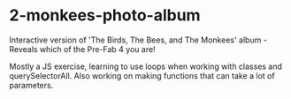 # 2-monkees-photo-album
Interactive version of 'The Birds, The Bees, and The Monkees' album - Reveals which of the Pre-Fab 4 you are!

Mostly a JS exercise, learning to use loops when working with classes and querySelectorAll. Also working on making functions that can take a lot of parameters.